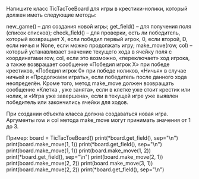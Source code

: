 Напишите класс TicTacToeBoard для игры в крестики-нолики, который должен иметь следующие методы:

new_game() – для создания новой игры;
get_field() – для получения поля (список списков);
check_field() – для проверки, есть ли победитель, который возвращает X, если победил первый игрок, 0, если второй, D, если ничья и None, если можно продолжать игру;
make_move(row, col) – который устанавливает значение текущего хода в ячейку поля с координатами row, col, если это возможно, «переключает» ход игрока, а также возвращает сообщение «Победил игрок X» при победе крестиков, «Победил игрок 0» при победе ноликов, «Ничья» в случае ничьей и «Продолжаем играть», если победитель после данного хода неопределён.
Кроме того, метод make_move должен возвращать сообщение «Клетка <row>, <col> уже занята», если в клетке уже стоит крестик или нолик, и «Игра уже завершена», если в текущей игре уже выявлен победитель или закончились ячейки для ходов.

При создании объекта класса должна создаваться новая игра.
Аргументы row и col метода make_move могут принимать значения от 1 до 3.

Пример: 
board = TicTacToeBoard()
print(*board.get_field(), sep="\n")
print(board.make_move(1, 1))
print(*board.get_field(), sep="\n")
print(board.make_move(1, 1))
print(board.make_move(1, 2))
print(*board.get_field(), sep="\n")
print(board.make_move(2, 1))
print(board.make_move(2, 2))
print(board.make_move(3, 1))
print(board.make_move(2, 2))
print(*board.get_field(), sep="\n")